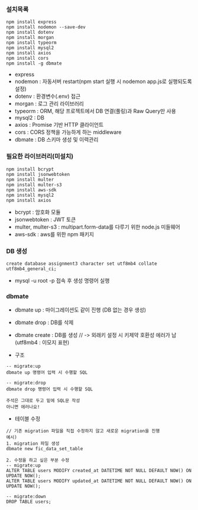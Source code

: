 ### 설치목록

```
npm install express
npm install nodemon --save-dev
npm install dotenv
npm install morgan
npm install typeorm
npm install mysql2
npm install axios
npm install cors
npm install -g dbmate
```

- express
- nodemon : 자동서버 restart(npm start 실행 시 nodemon app.js로 실행되도록 설정)
- dotenv : 환경변수(.env) 접근
- morgan : 로그 관리 라이브러리
- typeorm : ORM, 해당 프로젝트에서 DB 연결(풀링)과 Raw Query만 사용
- mysql2 : DB
- axios : Promise 기반 HTTP 클라이언트
- cors : CORS 정책을 가능하게 하는 middleware
- dbmate : DB 스키마 생성 및 이력관리

### 필요한 라이브러리(미설치)

```
npm install bcrypt
npm install jsonwebtoken
npm install multer
npm install multer-s3
npm install aws-sdk
npm install mysql2
npm install axios
```

- bcrypt : 암호화 모듈
- jsonwebtoken : JWT 토큰
- multer, multer-s3 : multipart.form-data를 다루기 위한 node.js 미들웨어
- aws-sdk : aws를 위한 npm 패키지

### DB 생성

```
create database assignment3 character set utf8mb4 collate utf8mb4_general_ci;
```

- mysql -u root -p 접속 후 생성 명령어 실행

### dbmate

- dbmate up : 마이그레이션도 같이 진행 (DB 없는 경우 생성)
- dbmate drop : DB를 삭제
- dbmate create : DB를 생성 // -> 외래키 설정 시 키제약 호환성 에러가 남(utf8mb4 : 이모지 표현)

- 구조

```
-- migrate:up
dbmate up 명령어 입력 시 수행할 SQL

-- migrate:drop
dbmate drop 명령어 입력 시 수행할 SQL

주석은 그대로 두고 밑에 SQL문 작성
아니면 에러나요!
```

- 테이블 수정

```
// 기존 migration 파일을 직접 수정하지 않고 새로운 migration을 진행
예시)
1. migration 파일 생성
dbmate new fic_data_set_table

2. 수정을 하고 싶은 부분 수정
-- migrate:up
ALTER TABLE users MODIFY created_at DATETIME NOT NULL DEFAULT NOW() ON UPDATE NOW();
ALTER TABLE users MODIFY updated_at DATETIME NOT NULL DEFAULT NOW() ON UPDATE NOW();

-- migrate:down
DROP TABLE users;

```
